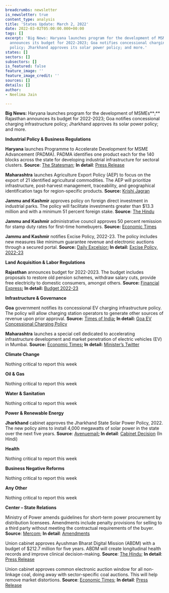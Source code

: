 ```yaml
---
breadcrumbs: newsletter
is_newsletter: true
content_type: analysis
title: 'States Update: March 2, 2022'
date: 2022-03-02T05:00:00.000+00:00
tags: []
excerpt: 'Big News: Haryana launches program for the development of MSMEs; Rajasthan
  announces its budget for 2022-2023; Goa notifies concessional charging infrastructure
  policy; Jharkhand approves its solar power policy; and more.'
states: []
sectors: []
subsectors: []
is_featured: false
feature_image: ''
feature_image_credit: ''
sources: []
details: []
author:
- Neelima Jain

---
```

**Big News:** Haryana launches program for the development of MSMEs**;** Rajasthan announces its budget for 2022-2023; Goa notifies concessional charging infrastructure policy; Jharkhand approves its solar power policy; and more.

**Industrial Policy & Business Regulations**

**Haryana** launches Programme to Accelerate Development for MSME Advancement (PADMA). PADMA identifies one product each for the 140 blocks across the state for developing industrial infrastructure for sectoral clusters. **Source**: [The Statesman](https://www.thestatesman.com/cities/chandigarh/haryana-cm-launches-one-kind-padma-programme-1503047960.html); **In detail**: [Press Release](https://haryanacmoffice.gov.in/23-february-2022-0)

**Maharashtra** launches Agriculture Export Policy (AEP) to focus on the export of 21 identified agricultural commodities. The AEP will prioritize infrastructure, post-harvest management, traceability, and geographical identification tags for region-specific products. **Source:** [Krishi Jagran](https://krishijagran.com/agriculture-world/government-of-maharashtra-launches-its-own-agriculture-export-policy/)

**Jammu and Kashmir** approves policy on foreign direct investment in industrial parks. The policy will facilitate investments greater than $13.3 million and with a minimum 51 percent foreign stake. **Source**: [The Hindu](https://www.thehindu.com/incoming/jk-govt-approves-first-ever-fdi-policy-for-ut/article65077990.ece)

**Jammu and Kashmir** administrative council approves 50 percent remission for stamp duty rates for first-time homebuyers. **Source:** [Economic Times](https://realty.economictimes.indiatimes.com/news/residential/first-time-home-buyers-in-jammu-kashmir-to-get-50-stamp-duty-remission/89847883)

**Jammu and Kashmir** notifies Excise Policy, 2022-23. The policy includes new measures like minimum guarantee revenue and electronic auctions through a secured portal. **Source:** [Daily Excelsior](https://www.dailyexcelsior.com/govt-incorporates-several-new-conditions-in-new-excise-policy/)**; In detail:** [Excise Policy, 2022-23](https://www.dailyexcelsior.com/wp-content/uploads/2022/02/SO-71-Excise-Policy-2022-23-dated-22.02.2022.pdf)

**Land Acquisition & Labor Regulations**

**Rajasthan** announces budget for 2022-2023. The budget includes proposals to restore old pension schemes, withdraw salary cuts, provide free electricity to domestic consumers, amongst others. **Source:** [Financial Express](https://www.financialexpress.com/india-news/rajasthan-budget-2022-cm-ashok-gehlot-announces-return-of-old-pension-scheme-for-government-employees/2442559/)**; In detail:** [Budget 2022-23](https://finance.rajasthan.gov.in/docs/budget/statebudget/2022-2023/BudgetAtaGlance.pdf)

**Infrastructure & Governance**

**Goa** government notifies its concessional EV charging infrastructure policy. The policy will allow charging station operators to generate other sources of revenue upon prior approval. **Source:** [Times of India](https://timesofindia.indiatimes.com/city/goa/govt-notifies-charging-infra-policy-for-electric-vehicles/articleshow/89858617.cms)**; In detail:** [Goa EV Concessional Charging Policy](https://www.goa.gov.in/wp-content/uploads/2021/12/Goa-EV-Charging-Infrastructure-Policy.pdf)

**Maharashtra** launches a special cell dedicated to accelerating infrastructure development and market penetration of electric vehicles (EV) in Mumbai. **Source:** [Economic Times](https://energy.economictimes.indiatimes.com/news/power/aditya-thackeray-launches-special-cell-dedicated-to-electrical-vehicles-in-mumbai/89799123)**; In detail:** [Minister’s Twitter](https://twitter.com/AUThackeray/status/1496419272603881472)

**Climate Change**

Nothing critical to report this week

**Oil & Gas**

Nothing critical to report this week

**Water & Sanitation**

Nothing critical to report this week

**Power & Renewable Energy**

**Jharkhand** cabinet approves the Jharkhand State Solar Power Policy, 2022. The new policy aims to install 4,000 megawatts of solar power in the state over the next five years. **Source**: [Avenuemail](https://avenuemail.in/jharkhand-cabinet-nod-for-panchayat-polls-new-solar-energy-policy-no-subsidy-for-consumers-using-over-400-power-units/)**; In detail**: [Cabinet Decision](https://cm.jharkhand.gov.in/sites/default/files/cabinet_decision_24_02_2022.pdf) (In Hindi)

**Health**

Nothing critical to report this week

**Business Negative Reforms**

Nothing critical to report this week

**Any Other**

Nothing critical to report this week

**Center – State Relations**

Ministry of Power amends guidelines for short-term power procurement by distribution licensees. Amendments include penalty provisions for selling to a third party without meeting the contractual requirements of the buyer. **Source**: [Mercom](https://powermin.gov.in/sites/default/files/webform/notices/Amendments%20to%20the%20Guidelines.pdf); **In detail**: [Amendments](https://powermin.gov.in/sites/default/files/webform/notices/Amendments%20to%20the%20Guidelines.pdf)

Union cabinet approves Ayushman Bharat Digital Mission (ABDM) with a budget of $212.7 million for five years. ABDM will create longitudinal health records and improve clinical decision-making. **Source**: [The Hindu](https://www.thehindu.com/news/national/cabinet-approves-implementation-of-ayushman-bharat-digital-mission-with-a-budget-of-rs1600-crore-for-five-years/article65086937.ece); **In detail**: [Press Release](https://www.pib.gov.in/PressReleseDetailm.aspx?PRID=1801322)

Union cabinet approves common electronic auction window for all non-linkage coal, doing away with sector-specific coal auctions. This will help remove market distortions. **Source**: [Economic Times](https://energy.economictimes.indiatimes.com/news/coal/cabinet-approves-offering-of-coal-via-common-e-auction-window/89861952); **In detail**: [Press Release](https://pib.gov.in/PressReleseDetail.aspx?PRID=1801324)
